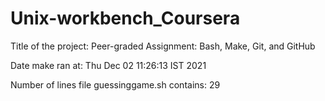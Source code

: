 # Unix-workbench_Coursera

Title of the project: Peer-graded Assignment: Bash, Make, Git, and GitHub

Date make ran at: Thu Dec 02 11:26:13 IST 2021

Number of lines file guessinggame.sh contains: 29
